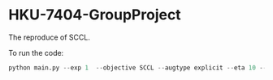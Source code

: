 # HKU-7404-GroupProject
The reproduce of SCCL.

To run the code:
```python
python main.py --exp 1  --objective SCCL --augtype explicit --eta 10 --batch_size 200 --max_iter 3000
```